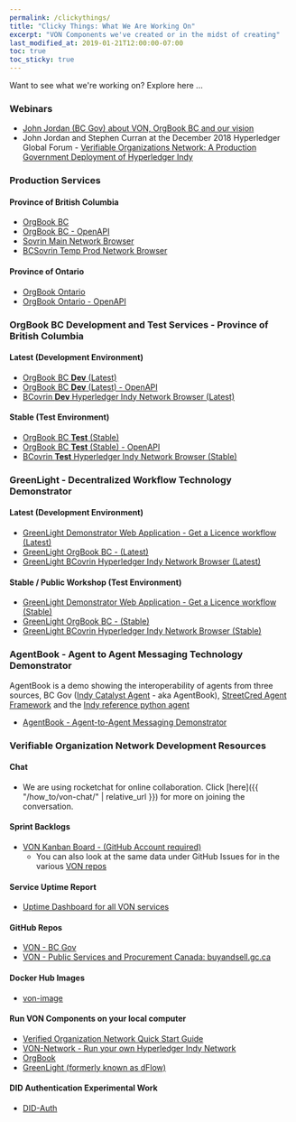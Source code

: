 ```yaml
---
permalink: /clickythings/
title: "Clicky Things: What We Are Working On"
excerpt: "VON Components we've created or in the midst of creating"
last_modified_at: 2019-01-21T12:00:00-07:00
toc: true
toc_sticky: true
---
```


Want to see what we're working on?  Explore here ...

### Webinars
* [John Jordan (BC Gov) about VON, OrgBook BC and our vision](https://bc-von.s3.amazonaws.com/2018-06-VON-Webinar-for-Sovrin-Indy-Community.mp4)
* John Jordan and Stephen Curran at the December 2018 Hyperledger Global Forum - [Verifiable Organizations Network: A Production Government Deployment of Hyperledger Indy](https://infominer.id/transcripts/VerifiableOrganizationsNetwork-HGF.html)

### Production Services

#### Province of British Columbia
* [OrgBook BC](https://orgbook.gov.bc.ca)
* [OrgBook BC - OpenAPI](https://www.orgbook.gov.bc.ca/api/)
* [Sovrin Main Network Browser](https://sovrin-mainnet-browser.vonx.io/)
* [BCSovrin Temp Prod Network Browser](http://prod.bcovrin.vonx.io/)

#### Province of Ontario
* [OrgBook Ontario](https://www.von.gov.on.ca)
* [OrgBook Ontario - OpenAPI](https://www.von.gov.on.ca/api/)

### OrgBook BC Development and Test Services - Province of British Columbia

#### Latest (Development Environment)
* [OrgBook BC **Dev** (Latest)](https://dev.orgbook.gov.bc.ca/)
* [OrgBook BC **Dev** (Latest) - OpenAPI](https://dev.orgbook.gov.bc.ca/api/)
* [BCovrin **Dev** Hyperledger Indy Network Browser (Latest)](http://dev.bcovrin.vonx.io/)

#### Stable (Test Environment)
* [OrgBook BC **Test** (Stable)](https://test.orgbook.gov.bc.ca/)
* [OrgBook BC **Test** (Stable) - OpenAPI](https://test.orgbook.gov.bc.ca/api/)
* [BCovrin **Test** Hyperledger Indy Network Browser (Stable)](http://test.bcovrin.vonx.io/)

### GreenLight - Decentralized Workflow Technology Demonstrator

#### Latest (Development Environment)
* [GreenLight Demonstrator Web Application - Get a Licence workflow (Latest)](https://dev-greenlight.orgbook.gov.bc.ca)
* [GreenLight OrgBook BC - (Latest)](https://dev-demo.orgbook.gov.bc.ca)
* [GreenLight BCovrin Hyperledger Indy Network Browser (Latest)](http://dev.greenlight.bcovrin.vonx.io/)

#### Stable / Public Workshop (Test Environment)
* [GreenLight Demonstrator Web Application - Get a Licence workflow (Stable)](https://greenlight.orgbook.gov.bc.ca)
* [GreenLight OrgBook BC - (Stable)](https://demo.orgbook.gov.bc.ca)
* [GreenLight BCovrin Hyperledger Indy Network Browser (Stable)](http://greenlight.bcovrin.vonx.io/)

### AgentBook - Agent to Agent Messaging Technology Demonstrator

AgentBook is a demo showing the interoperability of agents from three sources, BC Gov ([Indy Catalyst Agent](https://github.com/bcgov/indy-catalyst) - aka AgentBook), [StreetCred Agent Framework](https://github.com/streetcred-id/agent-framework) and the [Indy reference python agent](https://github.com/hyperledger/indy-agent)

* [AgentBook - Agent-to-Agent Messaging Demonstrator](https://bit.ly/ibc_ab) 


### Verifiable Organization Network Development Resources

#### Chat
* We are using rocketchat for online collaboration. Click [here]({{ "/how_to/von-chat/" | relative_url }}) for more on joining the conversation.

#### Sprint Backlogs
* [VON Kanban Board - (GitHub Account required)](https://app.zenhub.com/workspace/o/bcgov/von/boards)
    * You can also look at the same data under GitHub Issues for in the various [VON repos](https://github.com/topics/verifiable-organizations-network)

#### Service Uptime Report
* [Uptime Dashboard for all VON services](https://uptime.vonx.io)

#### GitHub Repos
* [VON - BC Gov](https://github.com/topics/verifiable-organizations-network)
* [VON - Public Services and Procurement Canada: buyandsell.gc.ca](https://github.com/PSPC-SPAC-buyandsell)

#### Docker Hub Images
* [von-image](https://hub.docker.com/r/bcgovimages/von-image/)

#### Run VON Components on your local computer
* [Verified Organization Network Quick Start Guide](https://github.com/bcgov/dFlow/blob/master/docker/VONQuickStartGuide.md)
* [VON-Network - Run your own Hyperledger Indy Network](https://github.com/bcgov/von-network)
* [OrgBook](https://github.com/bcgov/TheOrgBook)
* [GreenLight (formerly known as dFlow)](https://github.com/bcgov/dflow)

#### DID Authentication Experimental Work
* [DID-Auth](https://github.com/topics/did-auth)
